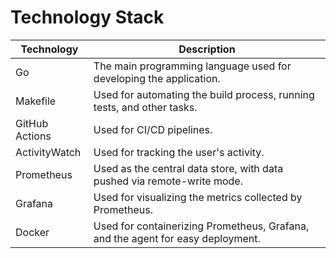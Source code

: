 # Technology Stack

| Technology     | Description                                                                     |
|----------------|---------------------------------------------------------------------------------|
| Go             | The main programming language used for developing the application.              |
| Makefile       | Used for automating the build process, running tests, and other tasks.          |
| GitHub Actions | Used for CI/CD pipelines.                                                       |
| ActivityWatch  | Used for tracking the user's activity.                                          |
| Prometheus     | Used as the central data store, with data pushed via remote-write mode.         |
| Grafana        | Used for visualizing the metrics collected by Prometheus.                       |
| Docker         | Used for containerizing Prometheus, Grafana, and the agent for easy deployment. |